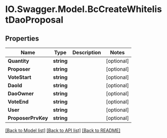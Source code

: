 # IO.Swagger.Model.BcCreateWhitelistDaoProposal
## Properties

Name | Type | Description | Notes
------------ | ------------- | ------------- | -------------
**Quantity** | **string** |  | [optional] 
**Proposer** | **string** |  | [optional] 
**VoteStart** | **string** |  | [optional] 
**DaoId** | **string** |  | [optional] 
**DaoOwner** | **string** |  | [optional] 
**VoteEnd** | **string** |  | [optional] 
**User** | **string** |  | [optional] 
**ProposerPrvKey** | **string** |  | [optional] 

[[Back to Model list]](../README.md#documentation-for-models) [[Back to API list]](../README.md#documentation-for-api-endpoints) [[Back to README]](../README.md)

